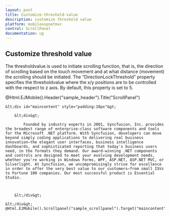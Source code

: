 ```yaml
---
layout: post
title: Customize-threshold-value
description: customize threshold value
platform: mobileaspnetmvc
control: ScrollPanel
documentation: ug
---
```


## Customize threshold value

The thresholdvalue is used to initiate scrolling function, that is, the direction of scrolling based on the touch movement and at what distance (movement) the scrolling should be initiated. The “DirectionLockThreshold” property specifies the thresholdvalue where the x/y positions are to be controlled with the respect to z axis. By default, this property is set to 5.

@Html.EJMobile().Header("sample_header").Title("ScrollPanel")

    &lt;div id="maincontent" style="padding:10px"&gt;

        &lt;div&gt;

            Founded by industry experts in 2001, Syncfusion, Inc. provides the broadest range of enterprise-class software components and tools for the Microsoft .NET platform. With Syncfusion, developers can move beyond simply coding applications to delivering real business innovation—the elegant user interfaces, business intelligence dashboards, and sophisticated reporting that today's business users need, in the formats they demand. Our award-winning .NET components and controls are designed to meet your evolving development needs, whether you're working in Windows Forms, WPF, ASP.NET, ASP.NET MVC, or Silverlight. At Syncfusion, we uncompromisingly strive for excellence in order to offer the very best value to our customers—from small ISVs to Fortune 100 companies. Our most successful product is Essential Studio.



        &lt;/div&gt;

    &lt;/div&gt; @Html.EJMobile().Scrollpanel("sample_scrollpanel").Target("maincontent").DirectionLockThreshold(90).EnableNativeScrolling(false)



